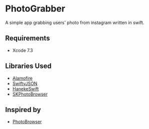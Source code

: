 


PhotoGrabber
============

A simple app grabbing users' photo from instagram written in swift.




## Requirements

- Xcode 7.3


## Libraries Used

- [Alamofire](https://github.com/Alamofire/Alamofire)
- [SwiftyJSON](https://github.com/SwiftyJSON/SwiftyJSON)
- [HanekeSwift](https://github.com/Haneke/HanekeSwift)
- [SKPhotoBrowser](https://github.com/suzuki-0000/SKPhotoBrowser)

## Inspired by

- [PhotoBrowser](https://github.com/MoZhouqi/PhotoBrowser)
